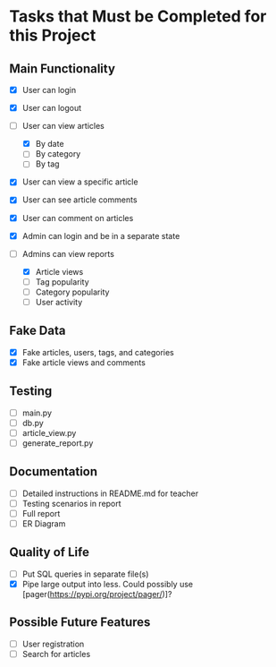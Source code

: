 # Tasks that Must be Completed for this Project

## Main Functionality
- [x] User can login
- [x] User can logout
- [ ] User can view articles
    - [x] By date
    - [ ] By category
    - [ ] By tag
- [x] User can view a specific article
- [x] User can see article comments
- [x] User can comment on articles

- [x] Admin can login and be in a separate state
- [ ] Admins can view reports
    - [x] Article views
    - [ ] Tag popularity
    - [ ] Category popularity
    - [ ] User activity

## Fake Data
- [x] Fake articles, users, tags, and categories
- [x] Fake article views and comments

## Testing
- [ ] main.py
- [ ] db.py
- [ ] article_view.py
- [ ] generate_report.py

## Documentation
- [ ] Detailed instructions in README.md for teacher
- [ ] Testing scenarios in report
- [ ] Full report
- [ ] ER Diagram

## Quality of Life
- [ ] Put SQL queries in separate file(s)
- [x] Pipe large output into less. Could possibly use [pager(https://pypi.org/project/pager/)]?

## Possible Future Features
- [ ] User registration
- [ ] Search for articles 
